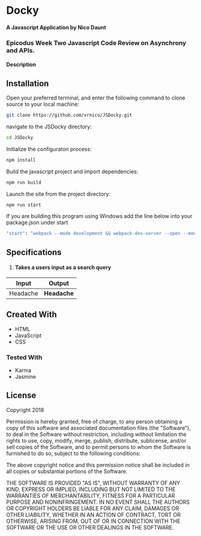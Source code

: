 Docky
==========
#### A Javascript Application by Nico Daunt

### Epicodus Week Two Javascript Code Review on Asynchrony and APIs.

#### Description



## Installation

Open your preferred terminal, and enter the following command to clone source to your local machine:
```sh
git clone https://github.com/vrnico/JSDocky.git
```

navigate to the JSDocky directory:
```sh
cd JSDocky
```

Initialize the configuraton process:
```sh
npm install
```

Build the javascript project and import dependencies:
```sh
npm run build
```

Launch the site from the project directory:
```sh
npm run start
```

If you are building this program using Windows add the line below into your package.json under start
```sh
"start": "webpack --mode development && webpack-dev-server --open --mode development",
```

## Specifications

1. #### Takes a users input as a search query

| Input      | Output           |
| ------------- |:-------------:|
| Headache     | **Headache** |








## Created With
* HTML
* JavaScript
* CSS
###  Tested With
* Karma
* Jasmine







## License
Copyright 2018

Permission is hereby granted, free of charge, to any person obtaining a copy of this software and associated documentation files (the "Software"), to deal in the Software without restriction, including without limitation the rights to use, copy, modify, merge, publish, distribute, sublicense, and/or sell copies of the Software, and to permit persons to whom the Software is furnished to do so, subject to the following conditions:

The above copyright notice and this permission notice shall be included in all copies or substantial portions of the Software.

THE SOFTWARE IS PROVIDED "AS IS", WITHOUT WARRANTY OF ANY KIND, EXPRESS OR IMPLIED, INCLUDING BUT NOT LIMITED TO THE WARRANTIES OF MERCHANTABILITY, FITNESS FOR A PARTICULAR PURPOSE AND NONINFRINGEMENT. IN NO EVENT SHALL THE AUTHORS OR COPYRIGHT HOLDERS BE LIABLE FOR ANY CLAIM, DAMAGES OR OTHER LIABILITY, WHETHER IN AN ACTION OF CONTRACT, TORT OR OTHERWISE, ARISING FROM, OUT OF OR IN CONNECTION WITH THE SOFTWARE OR THE USE OR OTHER DEALINGS IN THE SOFTWARE.
